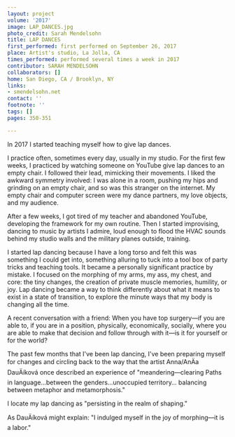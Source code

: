 ```yaml
---
layout: project
volume: '2017'
image: LAP_DANCES.jpg
photo_credit: Sarah Mendelsohn
title: LAP DANCES
first_performed: first performed on September 26, 2017
place: Artist's studio, La Jolla, CA
times_performed: performed several times a week in 2017
contributor: SARAH MENDELSOHN
collaborators: []
home: San Diego, CA / Brooklyn, NY
links:
- smendelsohn.net
contact: ''
footnote: ''
tags: []
pages: 350-351

---
```


In 2017 I started teaching myself how to give lap dances.

I practice often, sometimes every day, usually in my studio. For the first few weeks, I practiced by watching someone on YouTube give lap dances to an empty chair. I followed their lead, mimicking their movements. I liked the awkward symmetry involved: I was alone in a room, pushing my hips and grinding on an empty chair, and so was this stranger on the internet. My empty chair and computer screen were my dance partners, my love objects, and my audience.

After a few weeks, I got tired of my teacher and abandoned YouTube, developing the framework for my own routine. Then I started improvising, dancing to music by artists I admire, loud enough to flood the HVAC sounds behind my studio walls and the military planes outside, training.

I started lap dancing because I have a long torso and felt this was something I could get into, something alluring to tuck into a tool box of party tricks and teaching tools. It became a personally significant practice by mistake. I focused on the morphing of my arms, my ass, my chest, and core: the tiny changes, the creation of private muscle memories, humility, or joy. Lap dancing became a way to think differently about what it means to exist in a state of transition, to explore the minute ways that my body is changing all the time.

A recent conversation with a friend: When you have top surgery—if you are able to, if you are in a position, physically, economically, socially, where you are able to make that decision and follow through with it—is it for yourself or for the world?

The past few months that I've been lap dancing, I've been preparing myself for changes and circling back to the way that the artist Anna/AnÄa DauÄ&iacute;kov&aacute; once described an experience of "meandering—clearing Paths in language&hellip;between the genders&hellip;unoccupied territory&hellip; balancing between metaphor and metamorphosis."

I locate my lap dancing as "persisting in the realm of shaping."

As DauÄ&iacute;kov&aacute; might explain: "I indulged myself in the joy of morphing—it is a labor."
